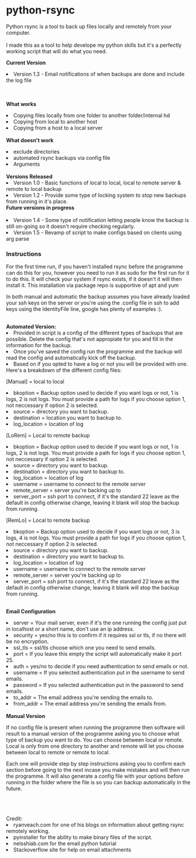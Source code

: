 # python-rsync
Python rsync is a tool to back up files locally and remotely from your computer.
<br>
<br>
I made this as a tool to help develope my python skills but it's a perfectly working script that will do what you need.

<p><b> Current Version </b></p>
<p><li> Version 1.3 - Email notifications of when backups are done and include the log file</p>
<br>
<br>
<b> What works </b>
<p> <li> Copying files locally from one folder to another folder/internal hd
<li> Copying from local to another host
<li> Copying from a host to a local server 
<br>
<br>
<b> What doesn't work </b>
<p> <li> exclude directories
<li> automated rsync backups via config file
<li> Arguments
<br>
<br>
<b> Versions Released </b>
<br>
<li> Version 1.0 - Basic functions of local to local, local to remote server & remote to local backup
<br>
<li> Version 1.2 - Provide some type of locking system to stop new backups from running in it's place.
<br>
<b> Future versions in progress </b>
<br>
<br>
<li> Version 1.4 - Some type of notification letting people know the backup is still on-going
 so it doesn't require checking regularly.
<li> Version 1.5 - Revamp of script to make configs based on clients using arg parse

<h3> Instructions </h3>
<p> For the first time run, if you haven't installed rsync before the programme can do this for you, however you need to run it as sudo for the first run for it to do this. It will check your system if rsync exists, if it doesn't it will then install it.
This installation via package repo is supportive of apt and yum</p>

<p> In both manual and automatic the backup assumes you have already loaded your ssh keys on the server or you're using the .config file in ssh to add keys using the IdentityFile line, 
google has plenty of examples :). </p>
<br>
<b> Automated Version: </b>
<li> Provided in script is a config of the different types of backups that are possible.  Delete the config that's not appropiate for you and fill in the information for the backup.
<li> Once you've saved the config run the programme and the backup will read the config and automatically kick off the backup.
<li> Based on if you opted to have a log or not you will be provided with one.
<br>
Here's a breakdown of the different config files:
<br>
<p>[Manual] = local to local
<li> bkoption = Backup option used to decide if you want logs or not, 1 is logs, 2 is not logs.  You must provide a path for logs if you choose option 1, not neccessary if option 2 is selected.
<li> source = directory you want to backup.
<li> destination = location you want to backup to.
<li> log_location = location of log 
<p>[LoRem] = Local to remote backup
<li> bkoption = Backup option used to decide if you want logs or not, 1 is logs, 2 is not logs.  You must provide a path for logs if you choose option 1, not neccessary if option 2 is selected.
<li> source = directory you want to backup.
<li> destination = directory you want to backup to.
<li> log_location = location of log 
<li> username = username to connect to the remote server 
<li> remote_server = server you're backing up to
<li> server_port = ssh port to connect, if it's the standard 22 leave as the default in config otherwise change, leaving it blank will stop the backup from running.

<p>[RemLo] = Local to remote backup
<li> bkoption = Backup option used to decide if you want logs or not, 3 is logs, 4 is not logs.  You must provide a path for logs if you choose option 1, not neccessary if option 2 is selected.
<li> source = directory you want to backup.
<li> destination = directory you want to backup to.
<li> log_location = location of log 
<li> username = username to connect to the remote server 
<li> remote_server = server you're backing up to
<li> server_port = ssh port to connect, if it's the standard 22 leave as the default in config otherwise change, leaving it blank will stop the backup from running.
<br>
<br>

<b> Email Configuration </b>
<li> server = Your mail server, even if it's the one running the config just put in localhost or a short name, don't use an ip address.
<li> security = yes/no this is to confirm if it requires ssl or tls, if no there will be no encryption.
<li> ssl_tls = ssl/tls choose which one you need to send emails.
<li> port = If you leave this empty the script will automatically make it port 25.
<li> auth = yes/no to decide if you need authentication to send emails or not.
<li> username = If you selected authentication put in the username to send emails.
<li> password = If you selected authentication put in the password to send emails.
<li> to_addr = The email address you're sending the emails to.
<li> from_addr = The email address you're sending the emails from.
<br>
<br>
<b> Manual Version </b>
<p> If no config file is present when running the programme then software will result to a manual version of the programme asking you to choose what type of backup you want to do.
You can choose between local or remote.  Local is only from one directory to another and remote will let you choose between local to remote or remote to local. </p>
<p> Each one will provide step by step instructions asking you to confirm each section before going to the next incase you make mistakes and will then run the programme.
It will also generate a config file with your options before running in the folder where the file is so you can backup automatically in the future.</p>
<br>
<br>
<br>
Credit: 

<li> ryanveach.com for one of his blogs on information about getting rsync remotely working.
<li> pyinstaller for the ability to make binary files of the script.
<li> nelsshiab.com for the email python tutorial
<li> Stackoverflow site for help on email attachments
